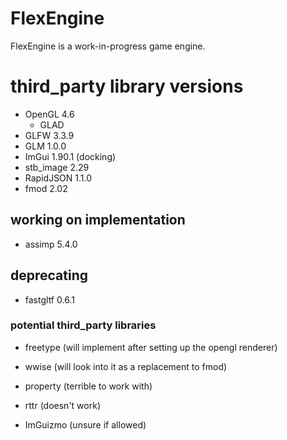 # FlexEngine
FlexEngine is a work-in-progress game engine.

# third_party library versions
- OpenGL 4.6
  - GLAD
- GLFW 3.3.9
- GLM 1.0.0
- ImGui 1.90.1 (docking)
- stb_image 2.29
- RapidJSON 1.1.0
- fmod 2.02

## working on implementation
- assimp 5.4.0

## deprecating
- fastgltf 0.6.1

### potential third_party libraries
- freetype (will implement after setting up the opengl renderer)
- wwise (will look into it as a replacement to fmod)
- property (terrible to work with)
- rttr (doesn't work)

- ImGuizmo (unsure if allowed)